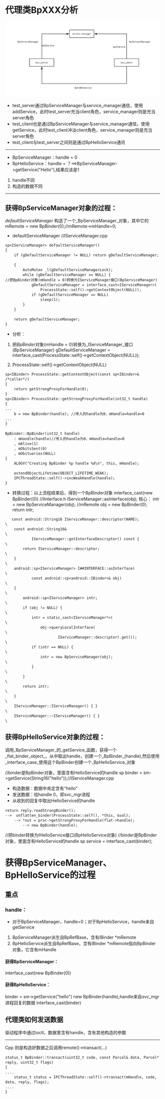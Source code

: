 # 代理类BpXXX分析

![handle_proxy](handle_proxy.png)

* test_server通过BpServiceManager与service_manager通信，使用addService，此时test_server充当client角色，service_manager则是充当server角色
* test_client也是通过BpServiceManager与service_manager通信，使用getService，此时test_client冲淡client角色，service_manager则是充当server角色
* test_client与test_server之间则是通过BpHelloService通讯
*******
* BpServiceManager：handle = 0
* BpHelloService：handle = ？==>BpServiceManager->getService("Hello"),结果应该是1
1. handle不同
2. 构造的数据不同
*****


## 获得BpServiceManager对象的过程：
_defaultServiceManager_ 构造了一个_BpServiceManager_对象，其中它的mRemote = new BpBinder(0);//mRemote->mHandle=0;

* defaultServiceManager //IServiceManager.cpp
```
sp<IServiceManager> defaultServiceManager()
{
    if (gDefaultServiceManager != NULL) return gDefaultServiceManager;
    
    {
        AutoMutex _l(gDefaultServiceManagerLock);
        while (gDefaultServiceManager == NULL) {
//把BpBinder对象(mHandle = 0)转换为IServiceManager接口(BpServiceManager)
            gDefaultServiceManager = interface_cast<IServiceManager>(
                ProcessState::self()->getContextObject(NULL));
            if (gDefaultServiceManager == NULL)
                sleep(1);
        }
    }
    
    return gDefaultServiceManager;
}

```
* 分析：
1. 把*BpBinder*对象(mHandle = 0)转换为_IServiceManager_接口(BpServiceManager)
gDefaultServiceManager = interface_cast<IServiceManager>(ProcessState::self()->getContextObject(NULL));

2. ProcessState::self()->getContextObject(NULL)
```
sp<IBinder> ProcessState::getContextObject(const sp<IBinder>& /*caller*/)
{
    return getStrongProxyForHandle(0);
}
sp<IBinder> ProcessState::getStrongProxyForHandle(int32_t handle)
{
...
	b = new BpBinder(handle); //传入的handle为0，mHandle=handle=0
...
}

BpBinder::BpBinder(int32_t handle)
    : mHandle(handle)//传入的handle为0，mHandle=handle=0
    , mAlive(1)
    , mObitsSent(0)
    , mObituaries(NULL)
{
    ALOGV("Creating BpBinder %p handle %d\n", this, mHandle);

    extendObjectLifetime(OBJECT_LIFETIME_WEAK);
    IPCThreadState::self()->incWeakHandle(handle);
}
```
* 转换过程：以上流程结束后，得到一个BpBinder对象
interface_cast<IServiceManager>(new BpBinder(0)) //IInterface.h
IServiceManager::asInterface(obj);
核心：
	intr = new BpServiceManager(obj); //mRemote obj = new BpBinder(0);                                                                               
  	return intr; 
```
   const android::String16 IServiceManager::descriptor(NAME);             \
    const android::String16&                                            \
            IServiceManager::getInterfaceDescriptor() const {              \
        return IServiceManager::descriptor;                                \
    }                                                                   \
    android::sp<IServiceManager> I##INTERFACE::asInterface(                \
            const android::sp<android::IBinder>& obj)                   \
    {                                                                   \
        android::sp<IServiceManager> intr;                                 \
        if (obj != NULL) {                                              \
            intr = static_cast<IServiceManager*>(                          \
                obj->queryLocalInterface(                               \
                        IServiceManager::descriptor).get());               \
            if (intr == NULL) {                                         \
                intr = new BpServiceManager(obj);                          \
            }                                                           \
        }                                                               \
        return intr;                                                    \
    }                                                                   \
    IServiceManager::IServiceManager() { }                                    \
    IServiceManager::~IServiceManager() { }                                   \
```

## 获得BpHelloService对象的过程：
调用_BpServiceManager_的_getService_函数，获得一个_flat_binder_object_，从中取出handle，创建一个_BpBinder_(handle),然后使用_interface_case_使用这个BpBinder创建一个_BpHelloService_对象

//binder是BpBinder对象，里面含有HelloService的handle
sp<IBinder> binder = sm->getService(String16("hello"));//IServiceManager.cpp
* 构造数据：数据中肯定含有“hello”
* 发送数据：给handle 0，即svc_mgr进程
* 从收到的回复中取出HelloService的handle
```
return reply.readStrongBinder();
-->  unflatten_binder(ProcessState::self(), *this, &val);
	-->	*out = proc->getStrongProxyForHandle(flat->handle);
   		--> new BpBinder(handle);   
```
//把binder转换为IHelloService接口(BpHelloService对象)
//binder是BpBinder对象，里面含有HelloService的handle
sp<IHelloService> service = interface_cast<IHelloService>(binder);

# 获得BpServiceManager、BpHelloService的过程
## 重点
### handle：
* 对于BpServiceManager，handle=0；对于BpHelloService，handle来自getService
1. BpServiceManager派生自BpRefBase，含有IBinder *mRemote
2. BpHelloService派生自BpRefBase，含有IBinder *mRemote指向BpBinder对象，它含有mHandle

#### 获得BpServiceManager：
interface_cast<IServiceManager>(new BpBinder(0))
#### 获得BpHelloService：
binder = sm->getService("hello") new BpBinder(handle),handle来自svc_mgr进程回复的数据
interface_cast<IHelloService>(binder)


## 代理类如何发送数据
驱动程序中通过ioctl，数据里含有handle，含有其他构造的参数
****
Cpp 则是构造好数据之后调用remote()->transact(...)
```
status_t BpBinder::transact(uint32_t code, const Parcel& data, Parcel* reply, uint32_t flags)
{
....
	status_t status = IPCThreadState::self()->transact(mHandle, code, data, reply, flags);
....
}
```




